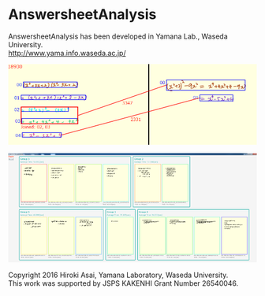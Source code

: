 # AnswersheetAnalysis
AnswersheetAnalysis has been developed in Yamana Lab., Waseda University.  
http://www.yama.info.waseda.ac.jp/

![Answer process comparison](https://raw.githubusercontent.com/h-asai/AnswersheetAnalysis/master/sample_pic/sample_pic_01.png)

![Answer sheet classification system](https://raw.githubusercontent.com/h-asai/AnswersheetAnalysis/master/sample_pic/sample_pic_02.png)



Copyright 2016 Hiroki Asai, Yamana Laboratory, Waseda University.  
This work was supported by JSPS KAKENHI Grant Number 26540046.



